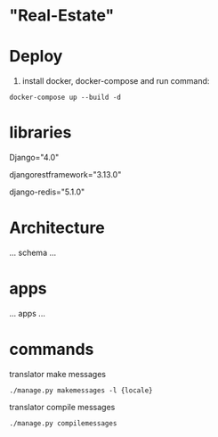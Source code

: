 # "Real-Estate"

# Deploy
1. install docker, docker-compose and run command:
```
docker-compose up --build -d
```

# libraries
Django="4.0"

djangorestframework="3.13.0"

django-redis="5.1.0"

# Architecture
... schema ...

# apps
... apps ...

# commands
translator make messages
```
./manage.py makemessages -l {locale}
```
translator compile messages
```
./manage.py compilemessages
```